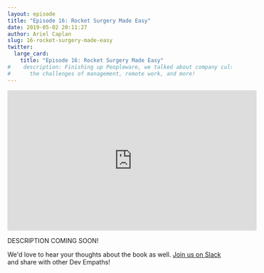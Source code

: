 ```yaml
---
layout: episode
title: "Episode 16: Rocket Surgery Made Easy"
date: 2019-05-02 20:11:27
author: Ariel Caplan
slug: 16-rocket-surgery-made-easy
twitter:
  large_card:
    title: "Episode 16: Rocket Surgery Made Easy"
#    description: Finishing up Peopleware, we talked about company culture,
#      the challenges of management, remote work, and more!
---
```


<iframe width="560" height="315" src="https://www.youtube.com/embed/BbY2CVGiRic" frameborder="0" allowfullscreen></iframe>

DESCRIPTION COMING SOON!

We'd love to hear your thoughts about the book as well.  [Join us on Slack][join us]
and share with other Dev Empaths!

[join us]: https://join.slack.com/t/devempathybookclub/shared_invite/MjExMTA4MjU0MDM3LTE0OTk3NzkwMjItYmExZmRkOWI4Ng
